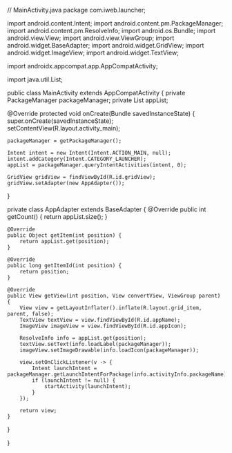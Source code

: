 
// MainActivity.java package com.iweb.launcher;

import android.content.Intent; import android.content.pm.PackageManager; import android.content.pm.ResolveInfo; import android.os.Bundle; import android.view.View; import android.view.ViewGroup; import android.widget.BaseAdapter; import android.widget.GridView; import android.widget.ImageView; import android.widget.TextView;

import androidx.appcompat.app.AppCompatActivity;

import java.util.List;

public class MainActivity extends AppCompatActivity { private PackageManager packageManager; private List<ResolveInfo> appList;

@Override
protected void onCreate(Bundle savedInstanceState) {
    super.onCreate(savedInstanceState);
    setContentView(R.layout.activity_main);

    packageManager = getPackageManager();

    Intent intent = new Intent(Intent.ACTION_MAIN, null);
    intent.addCategory(Intent.CATEGORY_LAUNCHER);
    appList = packageManager.queryIntentActivities(intent, 0);

    GridView gridView = findViewById(R.id.gridView);
    gridView.setAdapter(new AppAdapter());
}

private class AppAdapter extends BaseAdapter {
    @Override
    public int getCount() {
        return appList.size();
    }

    @Override
    public Object getItem(int position) {
        return appList.get(position);
    }

    @Override
    public long getItemId(int position) {
        return position;
    }

    @Override
    public View getView(int position, View convertView, ViewGroup parent) {
        View view = getLayoutInflater().inflate(R.layout.grid_item, parent, false);
        TextView textView = view.findViewById(R.id.appName);
        ImageView imageView = view.findViewById(R.id.appIcon);

        ResolveInfo info = appList.get(position);
        textView.setText(info.loadLabel(packageManager));
        imageView.setImageDrawable(info.loadIcon(packageManager));

        view.setOnClickListener(v -> {
            Intent launchIntent = packageManager.getLaunchIntentForPackage(info.activityInfo.packageName);
            if (launchIntent != null) {
                startActivity(launchIntent);
            }
        });

        return view;
    }
}

}
